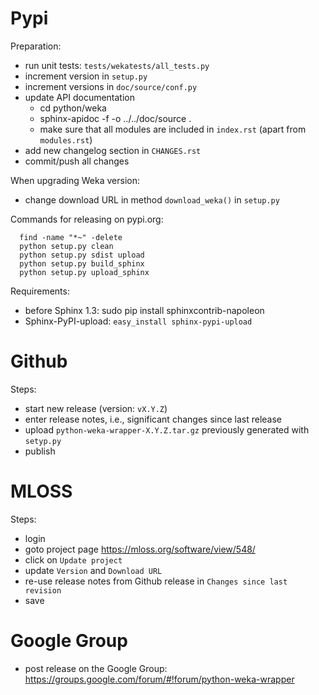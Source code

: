 Pypi
====

Preparation:
* run unit tests: `tests/wekatests/all_tests.py`
* increment version in `setup.py`
* increment versions in `doc/source/conf.py`
* update API documentation
  * cd python/weka
  * sphinx-apidoc -f -o ../../doc/source .
  * make sure that all modules are included in `index.rst` (apart from `modules.rst`)
* add new changelog section in `CHANGES.rst`
* commit/push all changes

When upgrading Weka version:
* change download URL in method `download_weka()` in `setup.py`

Commands for releasing on pypi.org:

```
  find -name "*~" -delete
  python setup.py clean
  python setup.py sdist upload
  python setup.py build_sphinx
  python setup.py upload_sphinx
```

Requirements:
* before Sphinx 1.3: sudo pip install sphinxcontrib-napoleon
* Sphinx-PyPI-upload: `easy_install sphinx-pypi-upload`


Github
======

Steps:
* start new release (version: `vX.Y.Z`)
* enter release notes, i.e., significant changes since last release
* upload `python-weka-wrapper-X.Y.Z.tar.gz` previously generated with `setyp.py`
* publish


MLOSS
=====

Steps:
* login
* goto project page https://mloss.org/software/view/548/
* click on `Update project`
* update `Version` and `Download URL`
* re-use release notes from Github release in `Changes since last revision`
* save


Google Group
============

* post release on the Google Group: https://groups.google.com/forum/#!forum/python-weka-wrapper
